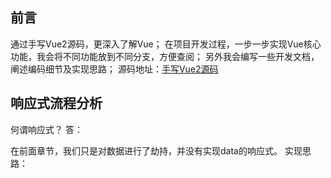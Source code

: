 ## 前言
通过手写Vue2源码，更深入了解Vue；
在项目开发过程，一步一步实现Vue核心功能，我会将不同功能放到不同分支，方便查阅；
另外我会编写一些开发文档，阐述编码细节及实现思路；
源码地址：[手写Vue2源码](https://github.com/Shideshanxx/vue2-analyze)

## 响应式流程分析
何谓响应式？
答：

在前面章节，我们只是对数据进行了劫持，并没有实现data的响应式。
实现思路：
